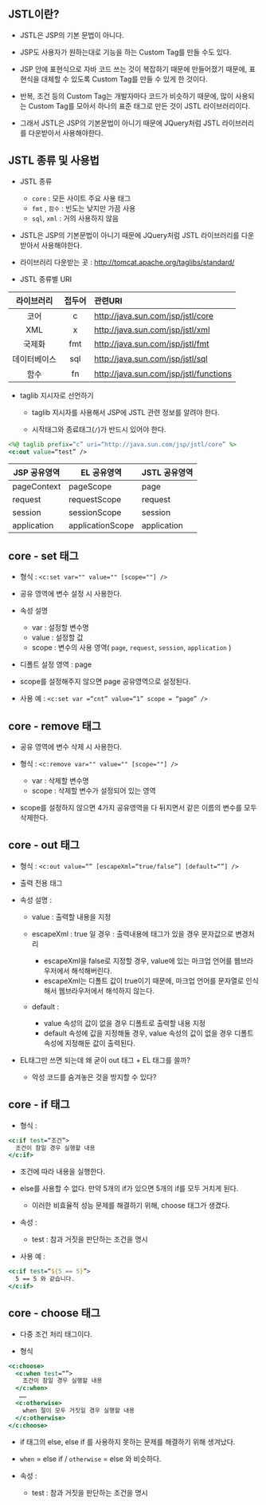 
## JSTL이란?

- JSTL은 JSP의 기본 문법이 아니다.

- JSP도 사용자가 원하는대로 기능을 하는 Custom Tag를 만들 수도 있다.

- JSP 안에 표현식으로 자바 코드 쓰는 것이 복잡하기 때문에 만들어졌기 때문에, 표현식을 대체할 수 있도록 Custom Tag를 만들 수 있게 한 것이다. 

- 반복, 조건 등의 Custom Tag는 개발자마다 코드가 비슷하기 때문에, 많이 사용되는 Custom Tag를 모아서 하나의 표준 태그로 만든 것이 JSTL 라이브러리이다.

- 그래서 JSTL은 JSP의 기본문법이 아니기 때문에 JQuery처럼 JSTL 라이브러리를 다운받아서 사용해야한다.



## JSTL 종류 및 사용법

- JSTL 종류
  - `core` : 모든 사이트 주요 사용 태그
  - `fmt` , `함수` : 빈도는 낮지만 가끔 사용
  - `sql`, `xml` : 거의 사용하지 않음

- JSTL은 JSP의 기본문법이 아니기 때문에 JQuery처럼 JSTL 라이브러리를 다운받아서 사용해야한다.

- 라이브러리 다운받는 곳 : http://tomcat.apache.org/taglibs/standard/

- JSTL 종류별 URI

|라이브러리 |접두어 |관련URI|
|:-----------:|:-----:|:------|
|코어 |c |http://java.sun.com/jsp/jstl/core|
|XML |x |http://java.sun.com/jsp/jstl/xml|
|국제화 |fmt |http://java.sun.com/jsp/jstl/fmt|
|데이터베이스 |sql |http://java.sun.com/jsp/jstl/sql|
|함수 |fn |http://java.sun.com/jsp/jstl/functions|


- taglib 지시자로 선언하기

  - taglib 지시자를 사용해서 JSP에 JSTL 관련 정보를 알려야 한다.

  - 시작태그와 종료태그(`/`)가 반드시 있어야 한다.

```jsp
<%@ taglib prefix=“c” uri=“http://java.sun.com/jsp/jstl/core” %>
<c:out value=“test” />
```

|JSP 공유영역  |	EL 공유영역 		 |JSTL 공유영역|
|--------------|-------------------|-----------|
|pageContext		|pageScope			|page|
|request			|requestScope		|request|
|session			|sessionScope		|session	|
|application		|applicationScope	|application|


## core - set 태그

- 형식 : `<c:set var="" value="" [scope=""] />`

- 공유 영역에 변수 설정 시 사용한다.

- 속성 설명
  - var : 설정할 변수명
  - value : 설정할 값
  - scope : 변수의 사용 영역( `page`, `request`, `session`, `application` )

- 디폴트 설정 영역 : page

- scope를 설정해주지 않으면 page 공유영역으로 설정된다.

- 사용 예 : `<c:set var =“cnt” value=“1” scope = “page” />`


## core - remove 태그

- 공유 영역에 변수 삭제 시 사용한다.

- 형식 : `<c:remove var="" value="" [scope=""] />`

  - var : 삭제할 변수명
  - scope : 삭제할 변수가 설정되어 있는 영역

- scope를 설정하지 않으면 4가지 공유영역을 다 뒤지면서 같은 이름의 변수를 모두 삭제한다.


## core - out 태그

- 형식 : 
`<c:out value=“” [escapeXml=“true/false”] [default=“”] />`

- 출력 전용 태그

- 속성 설명 : 
  - value : 출력할 내용을 지정
  - escapeXml : true 일 경우 : 출력내용에 태그가 있을 경우 문자값으로 변경처리
    - escapeXml을 false로 지정할 경우, value에 있는 마크업 언어를 웹브라우저에서 해석해버린다. 
    - escapeXml는 디폴트 값이 true이기 때문에, 마크업 언어를 문자열로 인식해서 웹브라우저에서 해석하지 않는다.

  - default :
    - value 속성의 값이 없을 경우 디폴트로 출력할 내용 지정
    - default 속성에 값을 지정해둘 경우, value 속성의 값이 없을 경우 디폴트 속성에 지정해둔 값이 출력된다.

- EL태그만 쓰면 되는데 왜 굳이 out 태그 + EL 태그를 쓸까?
  - 악성 코드를 숨겨놓은 것을 방지할 수 있다?


## core - if 태그
- 형식 :

```jsp
<c:if test=“조건”>
  조건이 참일 경우 실행할 내용
</c:if>
```

- 조건에 따라 내용을 실행한다. 

- else를 사용할 수 없다. 만약 5개의 if가 있으면 5개의 if를 모두 거치게 된다.

  - 이러한 비효율적 성능 문제를 해결하기 위해, choose 태그가 생겼다. 

- 속성 :
  - test : 참과 거짓을 판단하는 조건을 명시

- 사용 예 : 

```jsp
<c:if test=“${5 == 5}”>
  5 == 5 와 같습니다.
</c:if>
```

## core - choose 태그

- 다중 조건 처리 태그이다.

- 형식

```jsp
<c:choose>
  <c:when test=“”>
    조건이 참일 경우 실행할 내용
  </c:when>
   ……
  <c:otherwise>
    when 절이 모두 거짓일 경우 실행할 내용
  </c:otherwise>
</c:choose>
```

- if 태그의 else, else if 를 사용하지 못하는 문제를 해결하기 위해 생겨났다. 

-  `when` = else if / `otherwise` = else 와 비슷하다. 

- 속성 :
  - test : 참과 거짓을 판단하는 조건을 명시

